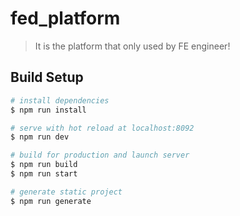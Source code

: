 # fed_platform

> It is the platform that only used by FE engineer!

## Build Setup

``` bash
# install dependencies
$ npm run install

# serve with hot reload at localhost:8092
$ npm run dev

# build for production and launch server
$ npm run build
$ npm run start

# generate static project
$ npm run generate
```
